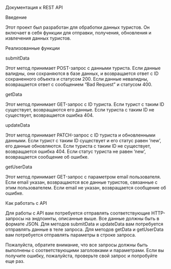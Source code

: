 Документация к REST API

Введение

Этот проект был разработан для обработки данных туристов. Он включает в себя функции для отправки, получения, обновления и извлечения данных туристов.

Реализованные функции

submitData

Этот метод принимает POST-запрос с данными туриста. Если данные валидны, они сохраняются в базе данных, и возвращается ответ с ID сохраненного объекта и статусом 200. Если данные невалидны, возвращается ответ с сообщением “Bad Request” и статусом 400.

getData

Этот метод принимает GET-запрос с ID туриста. Если турист с таким ID существует, возвращаются его данные. Если туриста с таким ID не существует, возвращается ошибка 404.

updateData

Этот метод принимает PATCH-запрос с ID туриста и обновленными данными. Если турист с таким ID существует и его статус равен ‘new’, его данные обновляются. Если туриста с таким ID не существует, возвращается ошибка 404. Если статус туриста не равен ‘new’, возвращается сообщение об ошибке.

getUserData

Этот метод принимает GET-запрос с параметром email пользователя. Если email указан, возвращаются все данные туристов, связанные с этим пользователем. Если email не указан, возвращается сообщение об ошибке.

Как работать с API

Для работы с API вам потребуется отправлять соответствующие HTTP-запросы на эндпоинты, описанные выше. Все данные должны быть в формате JSON. Для методов submitData и updateData вам потребуется отправлять данные в теле запроса. Для методов getData и getUserData вам потребуется отправлять параметры в строке запроса.

Пожалуйста, обратите внимание, что все запросы должны быть выполнены с соответствующими заголовками и параметрами. Если вы получите ошибку, пожалуйста, проверьте свой запрос и попробуйте еще раз.